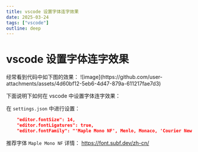 ```yaml
---
title: vscode 设置字体连字效果
date: 2025-03-24
tags: ["vscode"]
outline: deep
---
```


# vscode 设置字体连字效果

<PostMeta />
经常看到代码中如下图的效果：
![image](https://github.com/user-attachments/assets/4d60bf12-5eb6-4d47-879a-611217fae7d3)

下面说明下如何在 vscode 中设置字体连字效果：

在 `settings.json` 中进行设置：

```json
    "editor.fontSize": 14,
    "editor.fontLigatures": true,
    "editor.fontFamily": "'Maple Mono NF', Menlo, Monaco, 'Courier New'"
```

推荐字体 `Maple Mono NF` 详情： https://font.subf.dev/zh-cn/

<PostNav />
